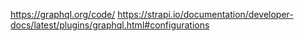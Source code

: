 https://graphql.org/code/
https://strapi.io/documentation/developer-docs/latest/plugins/graphql.html#configurations

